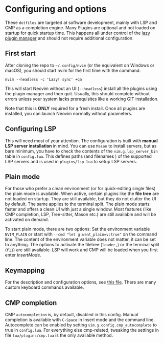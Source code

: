 
# Configuring and options

These `dotfiles` are targeted at software development, mainly with LSP and CMP as a completion engine. 
Many Plugins are optional and not loaded on startup for quick startup time. This happens all under 
control of the [lazy plugin manager](https://github.com/folke/lazy.nvim) and should not require additional configuration.

## First start

After cloning the repo to `~/.config/nvim` (or the equivalent on Windows or macOS), you should start nvim 
for the first time with the command:
```
nvim --headless -c 'Lazy! sync' +qa
```
This will start Neovim without an UI (`--headless`) install all the plugins using the plugin manager and 
then quit. Usually, this should complete without errors unless your system lacks prerequisites like a 
working GIT installation.

Note that this is **ONLY** required for a fresh install. Once all plugins are installed, you can launch 
Neovim normally without parameters.

## Configuring LSP

This will need most of your attention. The configuration is built with **manual LSP server installation** in 
mind. You can use `Mason` to install servers, but as bare minimum, you have to check the contents of 
the `vim.g.lsp_server_bin` table in `config.lua`. This defines paths (and filenames ) of the supported LSP 
servers and is used in `plugins/lsp.lua` to setup LSP servers.

## Plain mode

For those who prefer a clean environment (or for quick-editing single files) the plain mode is available. 
When active, certain plugins like the **file tree** are not loaded on startup. They are still available, but 
they do not clutter the UI by default. The same applies to the terminal split. The plain mode starts 
faster and offers a clean UI with just a single window. Most features (like CMP completion, LSP, 
Tree-sitter, Mason etc.) are still available and will be activated on demand.

To start plain mode, there are two options: Set the environment variable `NVIM_PLAIN` or start with `--cmd "let g:want_plain=v:true"`
on the command line. The content of the environment variable does not matter, it can be set to anything. 
The options to activate the filetree (`leader,`) or the terminal split (`f11`) are still available. LSP 
will work and CMP will be loaded when you first enter *InsertMode*. 

## Keymapping

For the description and configuration options, see [this file](keymap.md). There are many custom keyboard 
commands available.

## CMP completion

CMP `autocompletion` is, by default, disabled in this config. Manual completion is available with `C-Space` 
in Insert mode and the command line. Autocomplete can be enabled by setting 
`vim.g.config.cmp_autocomplete` to true in `config.lua`. For everything else cmp-related, tweaking the 
settings in file `lua/plugins/cmp.lua` is the only available method.

## 
